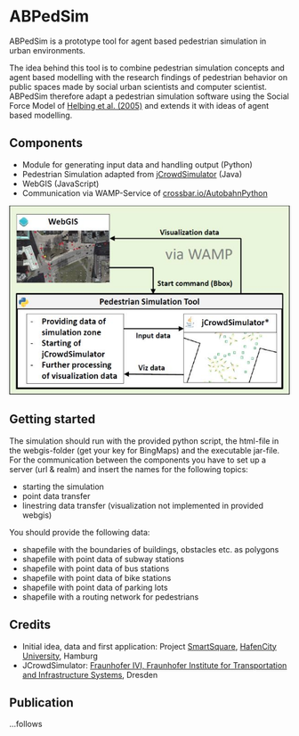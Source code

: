 # ABPedSim
ABPedSim is a prototype tool for agent based pedestrian simulation in urban environments.

The idea behind this tool is to combine pedestrian simulation concepts and agent based modelling with 
the research findings of pedestrian behavior on public spaces made by social urban scientists and computer scientist. 
ABPedSim therefore adapt a pedestrian simulation software using the Social Force Model of 
[Helbing et al. (2005)](https://pubsonline.informs.org/doi/pdf/10.1287/trsc.1040.0108) and extends it with ideas of 
agent based modelling.



## Components
+ Module for generating input data and handling output (Python)
+ Pedestrian Simulation adapted from [jCrowdSimulator](https://github.com/FraunhoferIVI/jCrowdSimulator) (Java)
+ WebGIS (JavaScript)
+ Communication via WAMP-Service of [crossbar.io/AutobahnPython](https://crossbar.io)

![Components](components.png)


## Getting started
The simulation should run with the provided python script, the html-file in the webgis-folder (get your key for BingMaps) 
and the executable jar-file. For the communication between the components you have to set up a server (url & realm) 
and insert the names for the following topics:
+ starting the simulation
+ point data transfer
+ linestring data transfer (visualization not implemented in provided webgis)

You should provide the following data:
+ shapefile with the boundaries of buildings, obstacles etc. as polygons
+ shapefile with point data of subway stations
+ shapefile with point data of bus stations
+ shapefile with point data of bike stations
+ shapefile with point data of parking lots
+ shapefile with a routing network for pedestrians


## Credits
+ Initial idea, data and first application: Project [SmartSquare](http://www.smartsquare.hamburg), [HafenCity University](https://www.hcu-hamburg.de/), Hamburg
+ JCrowdSimulator: [Fraunhofer IVI, Fraunhofer Institute for Transportation and Infrastructure Systems](https://www.ivi.fraunhofer.de/en.html), Dresden

## Publication
...follows
